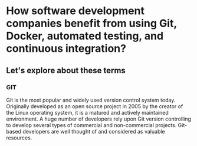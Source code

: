 # How software development companies benefit from using Git, Docker, automated testing, and continuous integration?

## Let's explore about these terms

### GIT <Git logo>
Git is the most popular and widely used version control system today. Originally developed as an open source project in 2005 by the creator of the Linux operating system, it is a matured and actively maintained environment. A huge number of developers rely upon Git version controlling to develop several types of commercial and non-commercial projects. Git-based developers are well thought of and considered as valuable resources.

